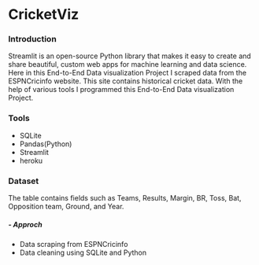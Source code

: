 # CricketViz

### Introduction
Streamlit is an open-source Python library that makes it easy to create and share beautiful, custom web apps for machine learning and data science. Here in this End-to-End Data visualization Project I scraped data from the ESPNCricinfo website. This site contains historical cricket data. With the help of various tools I programmed  this End-to-End Data visualization Project. 

### Tools
- SQLite
- Pandas(Python)
- Streamlit
- heroku

### Dataset
The table contains fields such as Teams, Results, Margin, BR, Toss, Bat, Opposition team, Ground, and Year.
##### - Approch
- Data scraping from ESPNCricinfo
- Data cleaning using SQLite and Python

